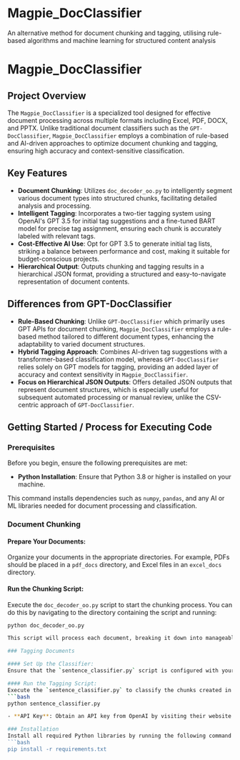 # Magpie_DocClassifier 
An alternative method for document chunking and tagging, utilising rule-based algorithms and machine learning for structured content analysis


# Magpie_DocClassifier

## Project Overview
The `Magpie_DocClassifier` is a specialized tool designed for effective document processing across multiple formats including Excel, PDF, DOCX, and PPTX. Unlike traditional document classifiers such as the `GPT-DocClassifier`, `Magpie_DocClassifier` employs a combination of rule-based and AI-driven approaches to optimize document chunking and tagging, ensuring high accuracy and context-sensitive classification.

## Key Features

- **Document Chunking**: Utilizes `doc_decoder_oo.py` to intelligently segment various document types into structured chunks, facilitating detailed analysis and processing.
- **Intelligent Tagging**: Incorporates a two-tier tagging system using OpenAI's GPT 3.5 for initial tag suggestions and a fine-tuned BART model for precise tag assignment, ensuring each chunk is accurately labeled with relevant tags.
- **Cost-Effective AI Use**: Opt for GPT 3.5 to generate initial tag lists, striking a balance between performance and cost, making it suitable for budget-conscious projects.
- **Hierarchical Output**: Outputs chunking and tagging results in a hierarchical JSON format, providing a structured and easy-to-navigate representation of document contents.

## Differences from GPT-DocClassifier

- **Rule-Based Chunking**: Unlike `GPT-DocClassifier` which primarily uses GPT APIs for document chunking, `Magpie_DocClassifier` employs a rule-based method tailored to different document types, enhancing the adaptability to varied document structures.
- **Hybrid Tagging Approach**: Combines AI-driven tag suggestions with a transformer-based classification model, whereas `GPT-DocClassifier` relies solely on GPT models for tagging, providing an added layer of accuracy and context sensitivity in `Magpie_DocClassifier`.
- **Focus on Hierarchical JSON Outputs**: Offers detailed JSON outputs that represent document structures, which is especially useful for subsequent automated processing or manual review, unlike the CSV-centric approach of `GPT-DocClassifier`.

## Getting Started / Process for Executing Code

### Prerequisites
Before you begin, ensure the following prerequisites are met:
- **Python Installation**: Ensure that Python 3.8 or higher is installed on your machine.

This command installs dependencies such as `numpy`, `pandas`, and any AI or ML libraries needed for document processing and classification.

### Document Chunking

#### Prepare Your Documents:
Organize your documents in the appropriate directories. For example, PDFs should be placed in a `pdf_docs` directory, and Excel files in an `excel_docs` directory.

#### Run the Chunking Script:
Execute the `doc_decoder_oo.py` script to start the chunking process. You can do this by navigating to the directory containing the script and running:
```bash
python doc_decoder_oo.py

This script will process each document, breaking it down into manageable chunks and saving the results in a hierarchical JSON format in the `output_chunks` directory.

### Tagging Documents

#### Set Up the Classifier:
Ensure that the `sentence_classifier.py` script is configured with your OpenAI API key.

#### Run the Tagging Script:
Execute the `sentence_classifier.py` to classify the chunks created in the previous step. Run:
```bash
python sentence_classifier.py

- **API Key**: Obtain an API key from OpenAI by visiting their website and registering for access to the GPT 3.5 API. This key must be entered in the `keys.py` file.

### Installation
Install all required Python libraries by running the following command in your project's root directory:
```bash
pip install -r requirements.txt
